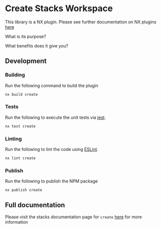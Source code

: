 # Create Stacks Workspace

This library is a NX plugin. Please see further documentation on NX plugins
[here](https://nx.dev/plugin-features/create-your-own-plugin)

What is its purpose?

What benefits does it give you?

## Development

### Building

Run the following command to build the plugin

```bash
nx build create
```

### Tests

Run the following to execute the unit tests via [jest](https://jestjs.io/).

```bash
nx test create
```

### Linting

Run the following to lint the code using [ESLint](https://eslint.org/).

```bash
nx lint create
```

### Publish

Run the following to publish the NPM package

```bash
nx publish create
```

## Full documentation

Please visit the stacks documentation page for `create`
[here](https://stacks.amido.com/docs) for more information
